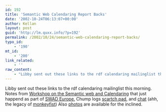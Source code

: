 ```yaml
---
id: 192
title: 'Semantic Web Calendaring Report Backs'
date: '2002-10-24T06:13:07+00:00'
author: Kellan
layout: post
guid: 'http://lm.quxx.info/?p=192'
permalink: /2002/10/24/semantic-web-calendaring-report-backs/
typo_id:
    - '190'
mt_id:
    - '200'
link_related:
    - ''
raw_content:
    - "Libby sent out these links to the rdf calendaring mailinglist this morning.  Notes from \r\n<a href=\\\"http://www.w3.org/2001/sw/Europe/events/200210-cal/\\\">Workshop on the Semantic web and Calendaring</a> that just happend as part of <a href=\\\"http://www.w3.org/2001/sw/Europe/\\\">SWAD Europe.</a>  Chump logs <a href=\\\"http://rdfig.xmlhack.com/2002/10/09/2002-10-09.html\\\">scartch pad</a>, and <a href=\\\"http://ilrt.org/discovery/chatlogs/rdfig/2002-10-09.html\\\">chat</a>  (ahh, the legacy of <a href=\\\"http://www.monkeyfist.com/DailyChurn\\\">monkeyfist</a>)  Also <a href=\\\"http://www-3.ibm.com/ibm/easy/eou_ext.nsf/Publish/648\\\">photos</a> are available for the inclined."
---
```


Libby sent out these links to the rdf calendaring mailinglist this morning. Notes from [Workshop on the Semantic web and Calendaring](http://www.w3.org/2001/sw/Europe/events/200210-cal/) that just happend as part of [SWAD Europe.](http://www.w3.org/2001/sw/Europe/) Chump logs [scartch pad](http://rdfig.xmlhack.com/2002/10/09/2002-10-09.html), and [chat](http://ilrt.org/discovery/chatlogs/rdfig/2002-10-09.html) (ahh, the legacy of [monkeyfist](http://www.monkeyfist.com/DailyChurn)) Also [photos](http://www-3.ibm.com/ibm/easy/eou_ext.nsf/Publish/648) are available for the inclined.